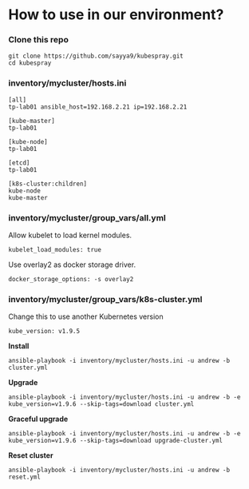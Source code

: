 # How to use in our environment?

### Clone this repo

```
git clone https://github.com/sayya9/kubespray.git
cd kubespray
```

### inventory/mycluster/hosts.ini

```
[all]
tp-lab01 ansible_host=192.168.2.21 ip=192.168.2.21

[kube-master]
tp-lab01 	 

[kube-node]
tp-lab01 	 

[etcd]
tp-lab01 	 

[k8s-cluster:children]
kube-node 	 
kube-master 
```

### inventory/mycluster/group_vars/all.yml

Allow kubelet to load kernel modules.

```
kubelet_load_modules: true
```

Use overlay2 as docker storage driver.

```
docker_storage_options: -s overlay2
```

### inventory/mycluster/group_vars/k8s-cluster.yml

Change this to use another Kubernetes version

```
kube_version: v1.9.5
```

**Install**

```
ansible-playbook -i inventory/mycluster/hosts.ini -u andrew -b cluster.yml
```

**Upgrade**

```
ansible-playbook -i inventory/mycluster/hosts.ini -u andrew -b -e kube_version=v1.9.6 --skip-tags=download cluster.yml

```

**Graceful upgrade**

```
ansible-playbook -i inventory/mycluster/hosts.ini -u andrew -b -e kube_version=v1.9.6 --skip-tags=download upgrade-cluster.yml
```

**Reset cluster**

```
ansible-playbook -i inventory/mycluster/hosts.ini -u andrew -b reset.yml
```
